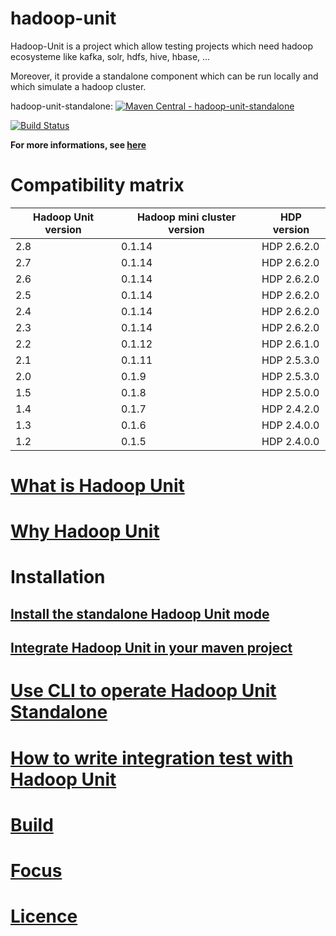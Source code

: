 hadoop-unit
====================

Hadoop-Unit is a project which allow testing projects which need hadoop ecosysteme like kafka, solr, hdfs, hive, hbase, ...

Moreover, it provide a standalone component which can be run locally and which simulate a hadoop cluster.

hadoop-unit-standalone:
[![Maven Central - hadoop-unit-standalone](https://maven-badges.herokuapp.com/maven-central/fr.jetoile.hadoop/hadoop-unit-standalone/badge.svg)](https://maven-badges.herokuapp.com/maven-central/fr.jetoile.hadoop/hadoop-unit-standalone)

[![Build Status](https://travis-ci.org/jetoile/hadoop-unit.svg?branch=master)](https://travis-ci.org/jetoile/hadoop-unit)


**For more informations, see [here](https://blog.jetoile.fr/hadoop-unit)**

# Compatibility matrix

| Hadoop Unit version  | Hadoop mini cluster version | HDP version |
| ------------- | ------------- | ------------- |
| 2.8 | 0.1.14 | HDP 2.6.2.0 |
| 2.7 | 0.1.14 | HDP 2.6.2.0 |
| 2.6 | 0.1.14 | HDP 2.6.2.0 |
| 2.5 | 0.1.14 | HDP 2.6.2.0 |
| 2.4 | 0.1.14 | HDP 2.6.2.0 |
| 2.3 | 0.1.14 | HDP 2.6.2.0 |
| 2.2 | 0.1.12 | HDP 2.6.1.0 |
| 2.1 | 0.1.11 | HDP 2.5.3.0 |
| 2.0 | 0.1.9 | HDP 2.5.3.0 |
| 1.5 | 0.1.8 | HDP 2.5.0.0 |
| 1.4 | 0.1.7 | HDP 2.4.2.0 |
| 1.3 | 0.1.6 | HDP 2.4.0.0 |
| 1.2 | 0.1.5 | HDP 2.4.0.0 |


# [What is Hadoop Unit](http://blog.jetoile.fr/hadoop-unit/what-is-hadoop-unit.html)

# [Why Hadoop Unit](http://blog.jetoile.fr/hadoop-unit/why-hadoop-unit.html)

# Installation
## [Install the standalone Hadoop Unit mode](http://blog.jetoile.fr/hadoop-unit/install-hadoop-unit-standalone.html)
## [Integrate Hadoop Unit in your maven project](http://blog.jetoile.fr/hadoop-unit/maven-usage.html)

# [Use CLI to operate Hadoop Unit Standalone](http://blog.jetoile.fr/hadoop-unit/cli.html)

# [How to write integration test with Hadoop Unit](http://blog.jetoile.fr/hadoop-unit/howto-integrationtest.html)

# [Build](http://blog.jetoile.fr/hadoop-unit/howto-build.html)

# [Focus](http://blog.jetoile.fr/hadoop-unit/focus.html)

# [Licence](http://blog.jetoile.fr/hadoop-unit/licence.html)
